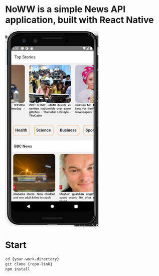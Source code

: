# NoWW is a simple News API application, built with React Native

![App Screenshot](https://github.com/occiandiaali/NoWW/blob/main/noww-home.png?raw=true)  

# Start  
```
cd {your-work-directory}  
git clone {repo-link}     
npm install  
```
